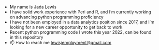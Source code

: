-  My name is Jada Lewis
-  I have solid work experience with Perl and R, and I’m currently working on advancing python programming proficiency
-  I have not been employed in a data analytics position since 2017, and I’m looking for a new career opportunity to get back to work
-  Recent python programming code I wrote this year 2022, can be found in this repository
- 📫 How to reach me lewisjemployment@gmail.com

<!---
GHlewisj/GHlewisj is a ✨ special ✨ repository because its `README.md` (this file) appears on your GitHub profile.
You can click the Preview link to take a look at your changes.
--->
